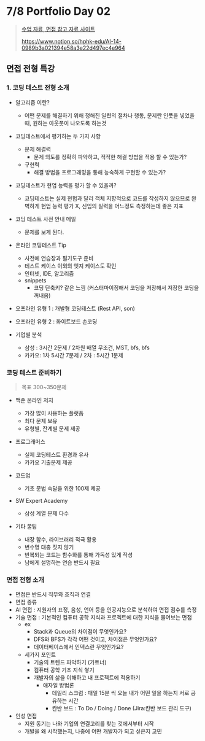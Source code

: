 # 7/8 Portfolio Day 02

> [수업 자료, 면접 참고 자료 사이트](https://hphk-edu.notion.site/AI-14-0989b3a021394e58a3e22d497ec4e964)
>
> https://www.notion.so/hphk-edu/AI-14-0989b3a021394e58a3e22d497ec4e964

## 면접 전형 특강

### 1. 코딩 테스트 전형 소개

- 알고리즘 이란?
  - 어떤 문제를 해결하기 위해 정해진 일련의 절차나 행동, 문제란 인풋을 넣었을 때, 원하는 아웃풋이 나오도록 하는것
- 코딩테스트에서 평가하는 두 가지 사항
  - 문제 해결력
    - 문제 의도를 정확히 파악하고, 적적한 해결 방법을 적용 할 수 있는가?
  - 구현력
    - 해결 방법을 프로그래밍을 통해 능숙하게 구현할 수 있는가?
- 코딩테스트가 현업 능력을 평가 할 수 있을까?
  - 코딩테스트는 실제 현헙과 달리 객체 지향적으로 코드를 작성하지 않으므로 완벽하게 현업 능력 평가 X, 신입의 실력을 어느정도 측정하는데 좋은 지표

- 코딩 테스트 사전 안내 메일
  - 문제를 보게 된다.
- 온라인 코딩테스트  Tip
  - 사전에 연습장과 필기도구 준비
  - 테스트 케이스 이외의 엣지 케이스도 확인
  - 인터넷, IDE, 알고리즘 
  - snippets 
    - 코딩 단축키? 같은 느낌 (커스터마이징해서 코딩을 저장해서 저장한 코딩을 꺼내옴)
- 오프라인 유형 1 : 개발형 코딩테스트 (Rest API, son)
- 오프라인 유형 2 : 화이트보드 손코딩
- 기업별 분석
  - 삼성 : 3시간 2문제 / 2차원 배열 무조건, MST, bfs, bfs
  - 카카오: 1차 5시간 7문제 / 2차 : 5시간 1문제

### 코딩 테스트 준비하기

> 목표 300~350문제

- 백준 온라인 저지
  - 가장 많이 사용하는 플랫폼
  - 최다 문제 보유
  - 유형별, 잔계별 문제 제공
- 프로그래머스
  - 실제 코딩테스트 환경과 유사
  - 카카오 기출문제 제공
- 코드업
  - 기초 문법 숙달을 위한 100제 제공
- SW Expert Academy
  - 삼성 계열 문제 다수

- 기타 꿀팁
  - 내장 함수, 라이브러리 적극 활용
  - 변수명 대충 짓지 않기
  - 반복되는 코드는 함수화를 통해 가독성 있게 작성
  - 남에게 설명하는 연습 반드시 필요

### 면접 전형 소개

- 면접은 반드시 직무와 조직과 연결
-  면접 종류
  - AI 면접 : 지원자의 표정, 음성, 언어 등을 인공지능으로 분석하여 면접 점수를 측정
  - 기술 면접 : 기본적인 컴퓨터 공학 지식과 프로젝트에 대한 지식을 물어보는 면접
    - ex 
      - Stack과 Queue의 차이점이 무엇인가요?
      - DFS와 BFS가 각각 어떤 것이고, 차이점은 무엇인가요?
      - 데이터베이스에서 인덱스란 무엇인가요?
    - 세가지 포인트
      - 기술의 트렌드 파악하기 (가트너)
      - 컴퓨터 공학 기초 지식 쌓기 
      - 개발자의 삶을 이해하고 내 프로젝트에 적용하기
        - 애자일 방법론
          - 데일리 스크럼 : 매일 15분 씩 오늘 내가 어떤 일을 하는지 서로 공유하는 시간
          - 칸반 보드 : To Do / Doing / Done (Jira:칸반 보드 관리 도구)
  - 인성 면접
    - 지원 동기는 나와 기업의 연결고리를 찾는 것에서부터 시작
    - 개발을 왜 시작했는지, 나중에 어떤 개발자가 되고 싶은지 고민